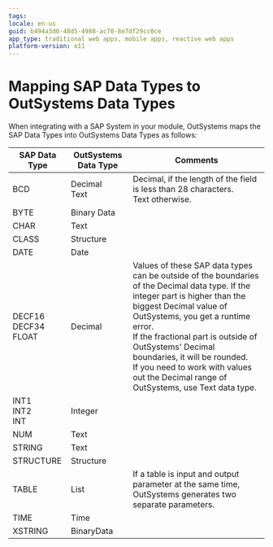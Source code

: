 ```yaml
---
tags: 
locale: en-us
guid: b494a3d0-48d5-4988-ac70-8e7df29cc0ce
app_type: traditional web apps, mobile apps, reactive web apps
platform-version: o11
---
```


# Mapping SAP Data Types to OutSystems Data Types

When integrating with a SAP System in your module, OutSystems maps the SAP Data Types into OutSystems Data Types as follows:

SAP Data Type | OutSystems Data Type | Comments  
---|---|---  
BCD | Decimal <br/>Text | Decimal, if the length of the field is less than 28 characters. <br/>Text otherwise.  
BYTE | Binary Data | 
CHAR | Text | 
CLASS | Structure | 
DATE | Date | 
DECF16 <br/>DECF34 <br/>FLOAT | Decimal | Values of these SAP data types can be outside of the boundaries of the Decimal data type. If the integer part is higher than the biggest Decimal value of OutSystems, you get a runtime error. <br/>If the fractional part is outside of OutSystems' Decimal boundaries, it will be rounded. <br/>If you need to work with values out the Decimal range of OutSystems, use Text data type.  
INT1 <br/>INT2 <br/>INT | Integer | 
NUM | Text | 
STRING | Text | 
STRUCTURE | Structure | 
TABLE | List | If a table is input and output parameter at the same time, OutSystems generates two separate parameters.  
TIME | Time | 
XSTRING | BinaryData | 
